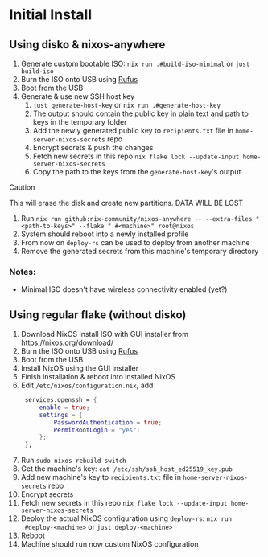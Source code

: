 # Initial Install

## Using disko & nixos-anywhere

1. Generate custom bootable ISO: `nix run .#build-iso-minimal` or `just build-iso`
2. Burn the ISO onto USB using [Rufus](https://rufus.ie/en/)
3. Boot from the USB
4. Generate & use new SSH host key
   1. `just generate-host-key` or `nix run .#generate-host-key`
   2. The output should contain the public key in plain text and path to keys in the temporary folder
   4. Add the newly generated public key to `recipients.txt` file in `home-server-nixos-secrets` repo
   5. Encrypt secrets & push the changes
   6. Fetch new secrets in this repo `nix flake lock --update-input home-server-nixos-secrets`
   7. Copy the path to the keys from the `generate-host-key`'s output
> [!CAUTION]
> This will erase the disk and create new partitions. DATA WILL BE LOST
1. Run `nix run github:nix-community/nixos-anywhere -- --extra-files "<path-to-keys>" --flake ".#<machine>" root@nixos`
2. System should reboot into a newly installed profile
3. From now on `deploy-rs` can be used to deploy from another machine
4. Remove the generated secrets from this machine's temporary directory

### Notes:

- Minimal ISO doesn't have wireless connectivity enabled (yet?)

## Using regular flake (without disko)

1. Download NixOS install ISO with GUI installer from https://nixos.org/download/
2. Burn the ISO onto USB using [Rufus](https://rufus.ie/en/)
3. Boot from the USB
4. Install NixOS using the GUI installer
5. Finish installation & reboot into installed NixOS
6. Edit `/etc/nixos/configuration.nix`, add
   ```nix
    services.openssh = {
        enable = true;
        settings = {
            PasswordAuthentication = true;
            PermitRootLogin = "yes";
        };
    };
   ```
7. Run `sudo nixos-rebuild switch`
8. Get the machine's key: `cat /etc/ssh/ssh_host_ed25519_key.pub`
9. Add new machine's key to `recipients.txt` file in `home-server-nixos-secrets` repo
10. Encrypt secrets
11. Fetch new secrets in this repo `nix flake lock --update-input home-server-nixos-secrets`
12. Deploy the actual NixOS configuration using `deploy-rs`: `nix run .#deploy-<machine>` or `just deploy-<machine>`
13. Reboot
14. Machine should run now custom NixOS configuration
